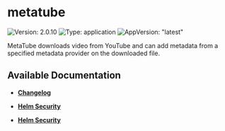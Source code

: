 # metatube

![Version: 2.0.10](https://img.shields.io/badge/Version-2.0.10-informational?style=flat-square) ![Type: application](https://img.shields.io/badge/Type-application-informational?style=flat-square) ![AppVersion: "latest"](https://img.shields.io/badge/AppVersion-"latest"-informational?style=flat-square)

MetaTube downloads video from YouTube and can add metadata from a specified metadata provider on the downloaded file.

## Available Documentation

- [**Changelog**](CHANGELOG)

- [**Helm Security**](container-security)

- [**Helm Security**](helm-security)


